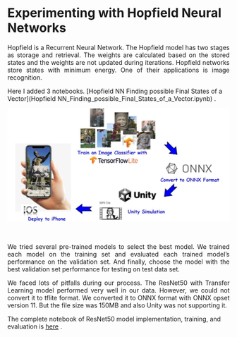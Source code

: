 # Experimenting with Hopfield Neural Networks

<p align="justify"> Hopfield is a Recurrent Neural Network. The Hopfield model has two stages as storage and retrieval. The weights are calculated based on the stored states and the weights are not updated during iterations. Hopfield networks store states with minimum energy. One of their applications is image recognition.
</p>

Here I added 3 notebooks. 
[Hopfield NN Finding possible Final States of a Vector](Hopfield NN_Finding_possible_Final_States_of_a_Vector.ipynb) 
 .






<p align="center">
  <img src="https://github.com/anjanakg/Visualizing-Hidden-Stories-Using-Deep-Learning/blob/main/images/Picture2.jpg" width="1200" >
</p>

<br>



<p align="justify"> 
    We tried several pre-trained models to select the best model. 
    We trained each model on the training set and evaluated each trained model’s performance on the validation set. And finally, choose the model with the best             validation set performance for testing on test data set.
</p>

<p align="justify"> 
    We faced lots of pitfalls during our process. The ResNet50 with Transfer Learning model performed very well in our data. However, we could not convert it to tflite     format. We converted it to ONNX format with ONNX opset version 11. But the file size was 150MB and also Unity was not supporting it.  
</p>

  The complete notebook of ResNet50 model implementation, training, and evaluation is
  [here](Classification_of_UDSculptures_ResNet50.ipynb) 
  .
